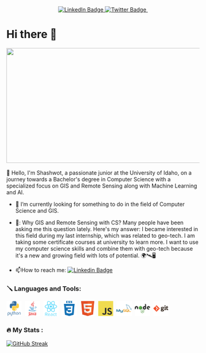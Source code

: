 
<div style="text-align: center;">
  <div id="badges">
    <a href="[your-linkedin-URL](https://www.linkedin.com/in/shashwot-niraula-469862213/)">
      <img src="https://img.shields.io/badge/LinkedIn-blue" alt="LinkedIn Badge"/>
    </a>
    <a href="your-twitter-URL">
      <img src="https://img.shields.io/badge/Twitter-blue" alt="Twitter Badge"/>
    </a>
    <img src="https://komarev.com/ghpvc/?username=your-github-username&style=flat-square&color=blue" alt=""/>
  </div>
</div>

<h1> Hi there 👋</h1>

<div align="center">
  <img src="https://media.giphy.com/media/YbXLZ6dymH758xSEbM/giphy.gif" width="600" height="300"/>
</div>



👋 Hello, I'm Shashwot, a passionate junior at the University of Idaho, on a journey towards a Bachelor's degree in Computer Science with a specialized focus on GIS and Remote Sensing along with Machine Learning and AI.

- :telescope: I’m currently looking for something to do in the field of Computer Science and GIS.

- 🤔: Why GIS and Remote Sensing with CS? Many people have been asking me this question lately. Here's my answer: I became interested in this field during my last internship, which was related to geo-tech. I am taking some certificate courses at university to learn more. I want to use my computer science skills and combine them with geo-tech because it's a new and growing field with lots of potential. 🌍🛰️🖥️

- :mailbox:How to reach me:   [![Linkedin Badge](https://img.shields.io/badge/-Shashwot-blue?style=flat&logo=Linkedin&logoColor=white)](https://www.linkedin.com/in/shashwot-niraula-469862213/)

### 🪛 Languages and Tools:
<div>
  <img src="https://github.com/devicons/devicon/blob/master/icons/python/python-original-wordmark.svg" title="Python" alt="Python" width="40" height="40"/>&nbsp;
  <img src="https://github.com/devicons/devicon/blob/master/icons/java/java-original-wordmark.svg" title="Java" alt="Java" width="40" height="40"/>&nbsp;
  <img src="https://github.com/devicons/devicon/blob/master/icons/react/react-original-wordmark.svg" title="React" alt="React" width="40" height="40"/>&nbsp;
  <img src="https://github.com/devicons/devicon/blob/master/icons/css3/css3-plain-wordmark.svg"  title="CSS3" alt="CSS" width="40" height="40"/>&nbsp;
  <img src="https://github.com/devicons/devicon/blob/master/icons/html5/html5-original.svg" title="HTML5" alt="HTML" width="40" height="40"/>&nbsp;
  <img src="https://github.com/devicons/devicon/blob/master/icons/javascript/javascript-original.svg" title="JavaScript" alt="JavaScript" width="40" height="40"/>&nbsp;
  <img src="https://github.com/devicons/devicon/blob/master/icons/mysql/mysql-original-wordmark.svg" title="MySQL"  alt="MySQL" width="40" height="40"/>&nbsp;
  <img src="https://github.com/devicons/devicon/blob/master/icons/nodejs/nodejs-original-wordmark.svg" title="NodeJS" alt="NodeJS" width="40" height="40"/>&nbsp;
  <img src="https://github.com/devicons/devicon/blob/master/icons/git/git-original-wordmark.svg" title="Git" **alt="Git" width="40" height="40"/>
</div>

### :fire: My Stats : 
[![GitHub Streak](http://github-readme-streak-stats.herokuapp.com?user=physic1990&theme=shades-of-purple&border_radius=4.6&mode=weekly)](https://git.io/streak-stats)
<!--
[![Top Langs](https://github-readme-stats.vercel.app/api/top-langs/?username=physic1990&layout=compact&theme=vision-friendly-dark)](https://github.com/anuraghazra/github-readme-stats)



**Physic1990/physic1990** is a ✨ _special_ ✨ repository because its `README.md` (this file) appears on your GitHub profile.

Here are some ideas to get you started:

- 🔭 I’m currently working on ...
- 🌱 I’m currently learning ...
- 👯 I’m looking to collaborate on ...
- 🤔 I’m looking for help with ...
- 💬 Ask me about ...
- 📫 How to reach me: ...
- 😄 Pronouns: ...
- ⚡ Fun fact: ...
-->
